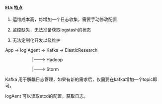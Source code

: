 #### ELk 特点

1. 运维成本高，每增加一个日志收集，需要手动修改配置

1. 监控缺失，无法准备获取logstash的状态

1. 无法定制化开发以及维护

App -> log Agent -> Kafka -> ElasticResearch

                       |---> Hadoop
                       
                       |---> Storm
                          
Kafka 用于解耦日志管理，如果有新的需求后，仅需要在kafka增加一个topic即可。

logAent 可以读取etcd的配置，获取日志。
